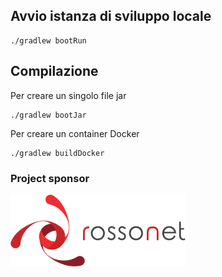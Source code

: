## Avvio istanza di sviluppo locale

```
./gradlew bootRun
```

## Compilazione

Per creare un singolo file jar
```
./gradlew bootJar
```

Per creare un container Docker
```
./gradlew buildDocker
```

### Project sponsor 

[![Rossonet s.c.a r.l.](https://raw.githubusercontent.com/rossonet/images/main/artwork/rossonet-logo/png/rossonet-logo_280_115.png)](https://www.rossonet.net)
